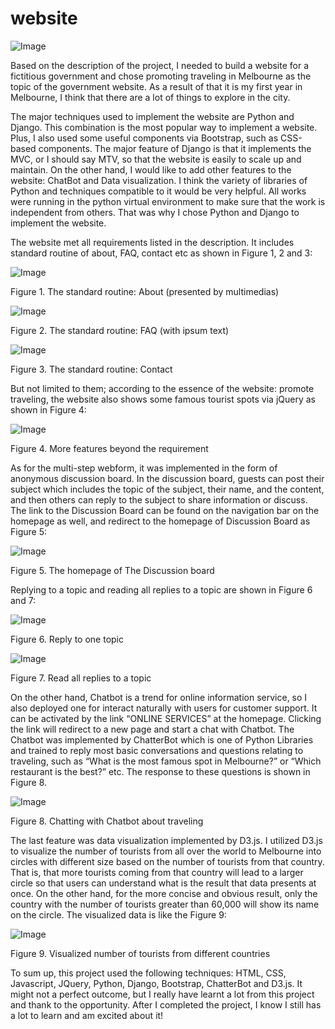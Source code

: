 # website

![Image](Screenshot/banner.jpg)

Based on the description of the project, I needed to build a website for a fictitious government and chose promoting traveling in Melbourne as the topic of the government website. As a result of that it is my first year in Melbourne, I think that there are a lot of things to explore in the city.

The major techniques used to implement the website are Python and Django. This combination is the most popular way to implement a website. Plus, I also used some useful components via Bootstrap, such as CSS-based components. The major feature of Django is that it implements the MVC, or I should say MTV, so that the website is easily to scale up and maintain. On the other hand, I would like to add other features to the website: ChatBot and Data visualization. I think the variety of libraries of Python and techniques compatible to it would be very helpful. All works were running in the python virtual environment to make sure that the work is independent from others. That was why I chose Python and Django to implement the website.

The website met all requirements listed in the description. It includes standard routine of about, FAQ, contact etc as shown in Figure 1, 2 and 3:


![Image](Screenshot/Fig%201.jpg?raw=true) 

Figure 1. The standard routine: About (presented by multimedias)
 
![Image](Screenshot/Fig%202.jpg?raw=true) 


Figure 2. The standard routine: FAQ (with ipsum text)


![Image](Screenshot/Fig%203.jpg?raw=true) 
 
Figure 3. The standard routine: Contact

But not limited to them; according to the essence of the website: promote traveling, the website also shows some famous tourist spots via jQuery as shown in Figure 4:
 
![Image](Screenshot/Fig%204.jpg?raw=true) 
 
 
Figure 4. More features beyond the requirement

As for the multi-step webform, it was implemented in the form of anonymous discussion board. In the discussion board, guests can post their subject which includes the topic of the subject, their name, and the content, and then others can reply to the subject to share information or discuss. The link to the Discussion Board can be found on the navigation bar on the homepage as well, and redirect to the homepage of Discussion Board as Figure 5:

![Image](Screenshot/Fig%205.jpg?raw=true) 
 
Figure 5. The homepage of The Discussion board

Replying to a topic and reading all replies to a topic are shown in Figure 6 and 7:
 
![Image](Screenshot/Fig%206.jpg?raw=true) 

Figure 6. Reply to one topic

![Image](Screenshot/Fig%207.jpg?raw=true) 

Figure 7. Read all replies to a topic

On the other hand, Chatbot is a trend for online information service, so I also deployed one for interact naturally with users for customer support. It can be activated by the link “ONLINE SERVICES” at the homepage. Clicking the link will redirect to a new page and start a chat with Chatbot. The Chatbot was implemented by ChatterBot which is one of Python Libraries and trained to reply most basic conversations and questions relating to traveling, such as “What is the most famous spot in Melbourne?” or “Which restaurant is the best?” etc. The response to these questions is shown in Figure 8.

![Image](Screenshot/Fig%208.jpg?raw=true) 
 
Figure 8. Chatting with Chatbot about traveling

The last feature was data visualization implemented by D3.js. I utilized D3.js to visualize the number of tourists from all over the world to Melbourne into circles with different size based on the number of tourists from that country. That is, that more tourists coming from that country will lead to a larger circle so that users can understand what is the result that data presents at once. On the other hand, for the more concise and obvious result, only the country with the number of tourists greater than 60,000 will show its name on the circle. The visualized data is like the Figure 9:

![Image](Screenshot/Fig%209.jpg?raw=true) 

Figure 9. Visualized number of tourists from different countries 

To sum up, this project used the following techniques: HTML, CSS, Javascript, JQuery, Python, Django, Bootstrap, ChatterBot and D3.js. It might not a perfect outcome, but I really have learnt a lot from this project and thank to the opportunity. After I completed the project, I know I still has a lot to learn and am excited about it!

